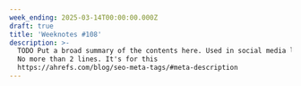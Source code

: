```yaml
---
week_ending: 2025-03-14T00:00:00.000Z
draft: true
title: 'Weeknotes #108'
description: >-
  TODO Put a broad summary of the contents here. Used in social media links etc.
  No more than 2 lines. It's for this
  https://ahrefs.com/blog/seo-meta-tags/#meta-description
---
```


